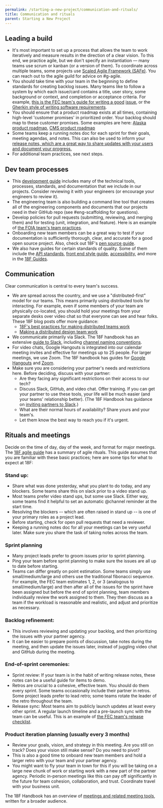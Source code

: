 ```yaml
---
permalink: /starting-a-new-project/communication-and-rituals/
title: Communication and rituals
parent: Starting a New Project
---
```

## Leading a build

- It's most important to set up a process that allows the team to work iteratively and measure results in the direction of a clear vision. To this end, we practice agile, but we don't specify an instantiation — many teams use scrum or kanban (or a version of them). To coordinate across multiple teams, some projects use [Scaled Agile Framework (SAFe)](http://www.scaledagileframework.com/guidance-essential-safe/). You can reach out to the agile guild for advice on #g-agile. 
- You should take time with your team in the beginning to define standards for creating backlog issues. Many teams like to follow a system by which each issue/card contains a title, user story, some background or context, and completion or acceptance criteria. For example, [this is the FEC team's guide for writing a good](https://github.com/18F/FEC/wiki/1.-FEC-team-task-board#issues) [issue](https://github.com/18F/FEC/wiki/1.-FEC-team-task-board#issues), or the [Gherkin style of writing software requirements](http://docs.behat.org/en/v2.5/guides/1.gherkin.html).
- You should ensure that a product roadmap exists at all times, containing high-level 'customer promises' in prioritized order. Your backlog should map to these customer promises. Some examples are here: [Alaska product roadmap](https://app.mural.ly/t/gsa6/m/gsa6/1493828126408/2c1fd30717381a20f4bf251e57a1c344f9e2c3ba), [CMS product roadmap](https://app.mural.ly/t/gsa6/m/gsa6/1513038917977/bc5ed885fa24db23ee957d217bec6c17993d7d70)
- Some teams keep a running notes doc for each sprint for their goals, meeting agendas, and notes. This can also be used to inform your [release notes, which are a great way to share updates with your users and document your progress.](https://18f.gsa.gov/2017/01/17/life-changing-magic-writing-release-notes/)
- For additional team practices, see next steps.

## Dev team processes

- This [development guide](https://github.com/18F/development-guide) includes many of the technical tools, processes, standards, and documentation that we include in our projects. Consider reviewing it with your engineers (or encourage your engineers to review it).
- The engineering team is also building a command line tool that creates all of the engineering components and documents that our projects need in their GitHub repo (see #eng-scaffolding for questions).
- Develop policies for pull requests (submitting, reviewing, and merging them) and for testing (unit, integration, and feature). Here is an example of [the FOIA team's team practices](https://github.com/18F/foia-recommendations/blob/master/team-practices.md).
- Onboarding new team members can be a great way to test if your documentation is sufficiently thorough, clear, and accurate for a good open source project. Also, check out 18F's [pen source guide](https://open-source-guide.18f.gov/).
- We also have guides for certain standards of quality. Some of them include the [API standards](https://github.com/18F/api-standards), [front end style guide](https://pages.18f.gov/frontend/), [accessibility](https://pages.18f.gov/accessibility/), and more in the [18F Guides](https://pages.18f.gov/guides/).

## Communication

Clear communication is central to every team's success.

- We are spread across the country, and we use a "distributed-first" model for our teams. This means primarily using distributed tools for interacting. For example, even if some members of your team are physically co-located, you should hold your meetings from your separate desks over video chat so that everyone can see and hear folks. These 18F blog posts offer more guidance:
  - [18F's best practices for making distributed teams work](https://18f.gsa.gov/2015/10/15/best-practices-for-distributed-teams/)
  - [Making a distributed design team work](https://18f.gsa.gov/2016/04/27/making-a-distributed-design-team-work/)
- We communicate primarily via Slack. The 18F handbook has an extensive [guide to Slack](https://handbook.18f.gov/slack/), including [channel naming conventions](https://handbook.18f.gov/slack/#channel-naming-conventions).
- For video chats, Google Hangouts is integrated into our calendar meeting invites and effective for meetings up to 25 people. For larger meetings, we use Zoom. The 18F handbook has guides for [Google Hangouts](https://handbook.18f.gov/google-hangouts/) and [Zoom](https://handbook.18f.gov/zoom/).
- Make sure you are considering your partner's needs and restrictions here. Before deciding, discuss with your partner:
  - Are they facing any significant restrictions on their access to our tech?
  - Discuss Slack, GitHub, and video chat. Offer training. If you can get your partner to use these tools, your life will be much easier (and your teams' relationship better). (The 18F Handbook has guidance on [inviting partners to Slack](https://handbook.18f.gov/slack/#external-collaborators).)
  - What are their normal hours of availability? Share yours and your team's.
  - Let them know the best way to reach you if it's urgent.

## Rituals and meetings

Decide on the time of day, day of the week, and format for major meetings. The [18F agile guide](https://agile.18f.gov/practices.html) has a summary of agile rituals. This guide assumes that you are familiar with these basic practices; here are some tips for what to expect at 18F:

### Stand up:

- Share what was done yesterday, what you plant to do today, and any blockers. Some teams share this on slack prior to a video stand up.
- Most teams prefer video stand ups, but some use Slack. Either way, some teams find it helpful to set an automatic @channel reminder at the start time.
- Resolving the blockers -- which are often raised in stand up -- is one of your primary roles as a project lead.
- Before starting, check for open pull requests that need a reviewer.
- Keeping a running notes doc for all your meetings can be very useful later. Make sure you share the task of taking notes across the team.

### Sprint planning

- Many project leads prefer to groom issues prior to sprint planning.
- Ping your team before sprint planning to make sure the issues are all up to date before starting.
- Teams can differ greatly on point estimation. Some teams simply use small/medium/large and others use the traditional fibonacci sequence. For example, the FEC team estimates 1, 2, or 3 (analogous to small/medium/large) and then after all of the issues for the sprint have been assigned but before the end of sprint planning, team members individually review the work assigned to them. They then discuss as a team if the workload is reasonable and realistic, and adjust and prioritize as necessary.

### Backlog refinement:

- This involves reviewing and updating your backlog, and then prioritizing the issues with your partner agency.
- It can be easier to prepare points of discussion, take notes during the meeting, and then update the issues later, instead of juggling video chat and GitHub during the meeting.

### End-of-sprint ceremonies:

- Sprint review: If your team is in the habit of writing release notes, these notes can be a useful guide for items to demo.
- Retros are crucial to a cohesive, effective team. You should do them every sprint. Some teams occasionally include their partner in retros. Some project leads prefer to lead retro; some teams rotate the leader of the retro throughout the team.
- Release sync: Most teams aim to publicly launch updates at least every other sprint. A regular launch timeline and a pre-launch sync with the team can be useful. This is an example of [the FEC team's release checklist](https://github.com/18F/FEC/wiki/Release-checklist).

### Product iteration planning (usually every 3 months)

- Review your goals, vision, and strategy in this meeting. Are you still on track? Does your vision still make sense? Do you need to pivot?
- This is also a good time to onboard new team members and hold a larger retro with your team and your partner agency.
- You might want to fly your team in town for this if you will be taking on a large new chunk of work or starting work with a new part of the partner agency. Periodic in-person meetings like this can pay off significantly in the future for team cohesion, collaboration, and trust. Coordinate travel with your business unit.

The 18F Handbook has an overview of [meetings and related meeting tools](https://handbook.18f.gov/meetings-and-meeting-tools/), written for a broader audience.
